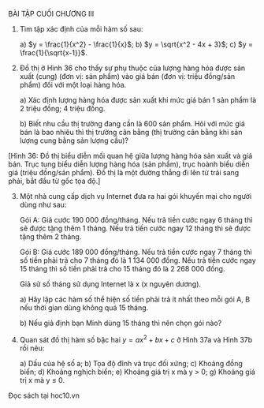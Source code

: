 BÀI TẬP CUỐI CHƯƠNG III

1. Tìm tập xác định của mỗi hàm số sau:

   a) $y = \frac{1}{x^2} - \frac{1}{x}$;    b) $y = \sqrt{x^2 - 4x + 3}$;    c) $y = \frac{1}{\sqrt{x-1}}$.

2. Đồ thị ở Hình 36 cho thấy sự phụ thuộc của lượng hàng hóa được sản xuất (cung) (đơn vị: sản phẩm) vào giá bán (đơn vị: triệu đồng/sản phẩm) đối với một loại hàng hóa.

   a) Xác định lượng hàng hóa được sản xuất khi mức giá bán 1 sản phẩm là 2 triệu đồng; 4 triệu đồng.

   b) Biết nhu cầu thị trường đang cần là 600 sản phẩm. Hỏi với mức giá bán là bao nhiêu thì thị trường cân bằng (thị trường cân bằng khi sản lượng cung bằng sản lượng cầu)?

[Hình 36: Đồ thị biểu diễn mối quan hệ giữa lượng hàng hóa sản xuất và giá bán. Trục tung biểu diễn lượng hàng hóa (sản phẩm), trục hoành biểu diễn giá (triệu đồng/sản phẩm). Đồ thị là một đường thẳng đi lên từ trái sang phải, bắt đầu từ gốc tọa độ.]

3. Một nhà cung cấp dịch vụ Internet đưa ra hai gói khuyến mại cho người dùng như sau:

   Gói A: Giá cước 190 000 đồng/tháng.
   Nếu trả tiền cước ngay 6 tháng thì sẽ được tặng thêm 1 tháng.
   Nếu trả tiền cước ngay 12 tháng thì sẽ được tặng thêm 2 tháng.

   Gói B: Giá cước 189 000 đồng/tháng.
   Nếu trả tiền cước ngay 7 tháng thì số tiền phải trả cho 7 tháng đó là 1 134 000 đồng.
   Nếu trả tiền cước ngay 15 tháng thì số tiền phải trả cho 15 tháng đó là 2 268 000 đồng.

   Giả sử số tháng sử dụng Internet là x (x nguyên dương).

   a) Hãy lập các hàm số thể hiện số tiền phải trả ít nhất theo mỗi gói A, B nếu thời gian dùng không quá 15 tháng.

   b) Nếu giả định bạn Minh dùng 15 tháng thì nên chọn gói nào?

4. Quan sát đồ thị hàm số bậc hai $y = ax^2 + bx + c$ ở Hình 37a và Hình 37b rồi nêu:

   a) Dấu của hệ số a;
   b) Tọa độ đỉnh và trục đối xứng;
   c) Khoảng đồng biến;
   d) Khoảng nghịch biến;
   e) Khoảng giá trị x mà y > 0;
   g) Khoảng giá trị x mà y ≤ 0.

Đọc sách tại hoc10.vn